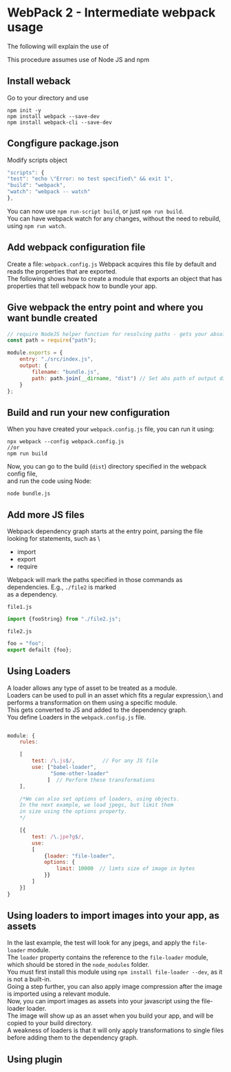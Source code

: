 # WebPack 2 - Intermediate webpack usage

The following will explain the use of 

This procedure assumes use of Node JS and npm


## Install weback
Go to your directory and use

```shell
npm init -y
npm install webpack --save-dev
npm install webpack-cli --save-dev
```

## Congfigure package.json
Modify scripts object

```javascript
"scripts": {
"test": "echo \"Error: no test specified\" && exit 1",
"build": "webpack",
"watch": "webpack -- watch"
},
```
You can now use `npm run-script build`, or just `npm run build`. \
You can have webpack watch for any changes, without the need to rebuild, using `npm run watch`.

## Add webpack configuration file
Create a file: `webpack.config.js`
Webpack acquires this file by default and reads the properties that are exported. \
The following shows how to create a module that exports an object that has properties that
tell webpack how to bundle your app.

## Give webpack the entry point and where you want bundle created

```javascript
// require NodeJS helper function for resolving paths - gets your absolute path
const path = require("path");

module.exports = {
	entry: "./src/index.js",
	output: {
		filename: "bundle.js",
		path: path.join(__dirname, "dist") // Set abs path of output directory - uses 'path' helper
	}
};
```

## Build and run your new configuration

When you have created your `webpack.config.js` file, you can run it using:

```console
npx webpack --config webpack.config.js 
//or
npm run build
```
Now, you can go to the build (`dist`) directory specified in the webpack config file, \
and run the code using Node:

```shell
node bundle.js
```
## Add more JS files 
Webpack dependency graph starts at the entry point, parsing the file looking for statements, such as \

- import
- export 
- require

Webpack will mark the paths specified in those commands as dependencies. E.g., `./file2` is marked \
as a dependency.

`file1.js`
```javascript
import {fooString} from "./file2.js";
```

`file2.js`
```javascript
foo = "foo";
export defailt {foo};
```

## Using Loaders

A loader allows any type of asset to be treated as a module. \
Loaders can be used to pull in an asset which fits a regular expression,\ 
and performs a transformation on them using a specific module. \
This gets converted to JS and added to the dependency graph. \
You define Loaders in the `webpack.config.js` file.

```javascript

module: {
	rules: 

	[
		test: /\.js$/,         // For any JS file
		use: ["babel-loader",
			  "Some-other-loader"
			 ]  // Perform these transformations
	],

	/*We can also set options of loaders, using objects.
	In the next example, we load jpegs, but limit them
	in size using the options property.
	*/

	[{
		test: /\.jpe?g$/,
		use: 
		[
			{loader: "file-loader",
			options: {
				limit: 10000  // limts size of image in bytes
			}}
		]
	}]
}

```
## Using loaders to import images into your app, as assets 

In the last example, the test will look for any jpegs, and apply the `file-loader` module. \
The `loader` property contains the reference to the `file-loader` module, which should be stored in the `node_modules` folder. \
You must first install this module using `npm install file-loader --dev`, as it is not a built-in. \
Going a step further, you can also apply image compression after the image is imported using a relevant module. \
Now, you can import images as assets into your javascript using the file-loader loader. \
The image will show up as an asset when you build your app, and will be copied to your build directory. \
A weakness of loaders is that it will only apply transformations to single files before adding them to the dependency graph.

## Using plugin